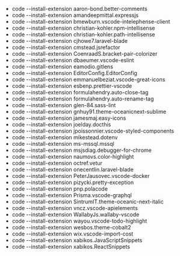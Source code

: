 * code --install-extension aaron-bond.better-comments
* code --install-extension amandeepmittal.expressjs
* code --install-extension bmewburn.vscode-intelephense-client
* code --install-extension christian-kohler.npm-intellisense
* code --install-extension christian-kohler.path-intellisense
* code --install-extension cjhowe7.laravel-blade
* code --install-extension cmstead.jsrefactor
* code --install-extension CoenraadS.bracket-pair-colorizer
* code --install-extension dbaeumer.vscode-eslint
* code --install-extension eamodio.gitlens
* code --install-extension EditorConfig.EditorConfig
* code --install-extension emmanuelbeziat.vscode-great-icons
* code --install-extension esbenp.prettier-vscode
* code --install-extension formulahendry.auto-close-tag
* code --install-extension formulahendry.auto-rename-tag
* code --install-extension glen-84.sass-lint
* code --install-extension gnhuy91.theme-oceanicnext-sublime
* code --install-extension jamesmaj.easy-icons
* code --install-extension joelday.docthis
* code --install-extension jpoissonnier.vscode-styled-components
* code --install-extension mikestead.dotenv
* code --install-extension ms-mssql.mssql
* code --install-extension msjsdiag.debugger-for-chrome
* code --install-extension naumovs.color-highlight
* code --install-extension octref.vetur
* code --install-extension onecentlin.laravel-blade
* code --install-extension PeterJausovec.vscode-docker
* code --install-extension pizycki.pretty-exception
* code --install-extension pnp.polacode
* code --install-extension Prisma.vscode-graphql
* code --install-extension SintrumIT.theme-oceanic-next-italic
* code --install-extension vncz.vscode-apielements
* code --install-extension WallabyJs.wallaby-vscode
* code --install-extension wayou.vscode-todo-highlight
* code --install-extension wesbos.theme-cobalt2
* code --install-extension wix.vscode-import-cost
* code --install-extension xabikos.JavaScriptSnippets
* code --install-extension xabikos.ReactSnippets